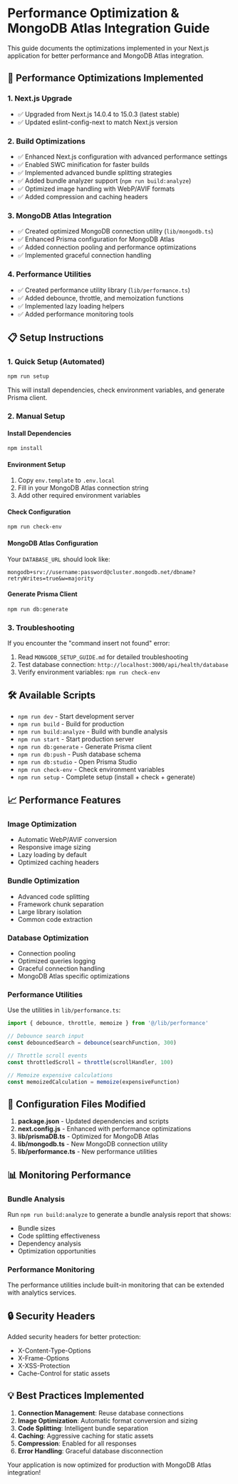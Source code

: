 # Performance Optimization & MongoDB Atlas Integration Guide

This guide documents the optimizations implemented in your Next.js application for better performance and MongoDB Atlas integration.

## 🚀 Performance Optimizations Implemented

### 1. Next.js Upgrade
- ✅ Upgraded from Next.js 14.0.4 to 15.0.3 (latest stable)
- ✅ Updated eslint-config-next to match Next.js version

### 2. Build Optimizations
- ✅ Enhanced Next.js configuration with advanced performance settings
- ✅ Enabled SWC minification for faster builds
- ✅ Implemented advanced bundle splitting strategies
- ✅ Added bundle analyzer support (`npm run build:analyze`)
- ✅ Optimized image handling with WebP/AVIF formats
- ✅ Added compression and caching headers

### 3. MongoDB Atlas Integration
- ✅ Created optimized MongoDB connection utility (`lib/mongodb.ts`)
- ✅ Enhanced Prisma configuration for MongoDB Atlas
- ✅ Added connection pooling and performance optimizations
- ✅ Implemented graceful connection handling

### 4. Performance Utilities
- ✅ Created performance utility library (`lib/performance.ts`)
- ✅ Added debounce, throttle, and memoization functions
- ✅ Implemented lazy loading helpers
- ✅ Added performance monitoring tools

## 📋 Setup Instructions

### 1. Quick Setup (Automated)
```bash
npm run setup
```
This will install dependencies, check environment variables, and generate Prisma client.

### 2. Manual Setup

#### Install Dependencies
```bash
npm install
```

#### Environment Setup
1. Copy `env.template` to `.env.local`
2. Fill in your MongoDB Atlas connection string
3. Add other required environment variables

#### Check Configuration
```bash
npm run check-env
```

#### MongoDB Atlas Configuration
Your `DATABASE_URL` should look like:
```
mongodb+srv://username:password@cluster.mongodb.net/dbname?retryWrites=true&w=majority
```

#### Generate Prisma Client
```bash
npm run db:generate
```

### 3. Troubleshooting
If you encounter the "command insert not found" error:
1. Read `MONGODB_SETUP_GUIDE.md` for detailed troubleshooting
2. Test database connection: `http://localhost:3000/api/health/database`
3. Verify environment variables: `npm run check-env`

## 🛠 Available Scripts

- `npm run dev` - Start development server
- `npm run build` - Build for production
- `npm run build:analyze` - Build with bundle analysis
- `npm run start` - Start production server
- `npm run db:generate` - Generate Prisma client
- `npm run db:push` - Push database schema
- `npm run db:studio` - Open Prisma Studio
- `npm run check-env` - Check environment variables
- `npm run setup` - Complete setup (install + check + generate)

## 📈 Performance Features

### Image Optimization
- Automatic WebP/AVIF conversion
- Responsive image sizing
- Lazy loading by default
- Optimized caching headers

### Bundle Optimization
- Advanced code splitting
- Framework chunk separation
- Large library isolation
- Common code extraction

### Database Optimization
- Connection pooling
- Optimized queries logging
- Graceful connection handling
- MongoDB Atlas specific optimizations

### Performance Utilities
Use the utilities in `lib/performance.ts`:

```typescript
import { debounce, throttle, memoize } from '@/lib/performance'

// Debounce search input
const debouncedSearch = debounce(searchFunction, 300)

// Throttle scroll events
const throttledScroll = throttle(scrollHandler, 100)

// Memoize expensive calculations
const memoizedCalculation = memoize(expensiveFunction)
```

## 🔧 Configuration Files Modified

1. **package.json** - Updated dependencies and scripts
2. **next.config.js** - Enhanced with performance optimizations
3. **lib/prismaDB.ts** - Optimized for MongoDB Atlas
4. **lib/mongodb.ts** - New MongoDB connection utility
5. **lib/performance.ts** - New performance utilities

## 📊 Monitoring Performance

### Bundle Analysis
Run `npm run build:analyze` to generate a bundle analysis report that shows:
- Bundle sizes
- Code splitting effectiveness
- Dependency analysis
- Optimization opportunities

### Performance Monitoring
The performance utilities include built-in monitoring that can be extended with analytics services.

## 🔒 Security Headers
Added security headers for better protection:
- X-Content-Type-Options
- X-Frame-Options
- X-XSS-Protection
- Cache-Control for static assets

## 💡 Best Practices Implemented

1. **Connection Management**: Reuse database connections
2. **Image Optimization**: Automatic format conversion and sizing
3. **Code Splitting**: Intelligent bundle separation
4. **Caching**: Aggressive caching for static assets
5. **Compression**: Enabled for all responses
6. **Error Handling**: Graceful database disconnection

Your application is now optimized for production with MongoDB Atlas integration!
